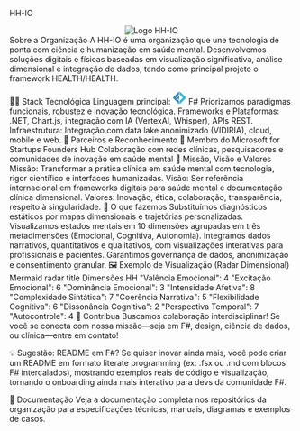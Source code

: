 HH-IO
<div align="center"> <img src="https://static.thenounproject.com/png/2991215-200.png" width="100" alt="Logo HH-IO" /> </div>
Sobre a Organização
A HH-IO é uma organização que une tecnologia de ponta com ciência e humanização em saúde mental. Desenvolvemos soluções digitais e físicas baseadas em visualização significativa, análise dimensional e integração de dados, tendo como principal projeto o framework HEALTH/HEALTH.

🧑‍💻 Stack Tecnológica
Linguagem principal: <img src="https://raw.githubusercontent.com/devicons/devicon/master/icons/fsharp/fsharp-original.svg" width="24" /> F#
Priorizamos paradigmas funcionais, robustez e inovação tecnológica.
Frameworks e Plataformas: .NET, Chart.js, integração com IA (VertexAI, Whisper), APIs REST.
Infraestrutura: Integração com data lake anonimizado (VIDIRIA), cloud, mobile e web.
🚀 Parceiros e Reconhecimento
👥 Membro do Microsoft for Startups Founders Hub
Colaboração com redes clínicas, pesquisadores e comunidades de inovação em saúde mental
🌱 Missão, Visão e Valores
Missão: Transformar a prática clínica em saúde mental com tecnologia, rigor científico e interfaces humanizadas.
Visão: Ser referência internacional em frameworks digitais para saúde mental e documentação clínica dimensional.
Valores: Inovação, ética, colaboração, transparência, respeito à singularidade.
🧭 O que fazemos
Substituímos diagnósticos estáticos por mapas dimensionais e trajetórias personalizadas.
Visualizamos estados mentais em 10 dimensões agrupadas em três metadimensões (Emocional, Cognitiva, Autonomia).
Integramos dados narrativos, quantitativos e qualitativos, com visualizações interativas para profissionais e pacientes.
Garantimos governança de dados, anonimização e consentimento granular.
🖼️ Exemplo de Visualização (Radar Dimensional)
Mermaid
radar
    title Dimensões HH
    "Valência Emocional": 4
    "Excitação Emocional": 6
    "Dominância Emocional": 3
    "Intensidade Afetiva": 8
    "Complexidade Sintática": 7
    "Coerência Narrativa": 5
    "Flexibilidade Cognitiva": 6
    "Dissonância Cognitiva": 2
    "Perspectiva Temporal": 7
    "Autocontrole": 4
🤝 Contribua
Buscamos colaboração interdisciplinar! Se você se conecta com nossa missão—seja em F#, design, ciência de dados, ou clínica—entre em contato!

💡 Sugestão: README em F#?
Se quiser inovar ainda mais, você pode criar um README em formato literate programming (ex: .fsx ou .md com blocos F# intercalados), mostrando exemplos reais de código e visualização, tornando o onboarding ainda mais interativo para devs da comunidade F#.

📄 Documentação
Veja a documentação completa nos repositórios da organização para especificações técnicas, manuais, diagramas e exemplos de casos.
